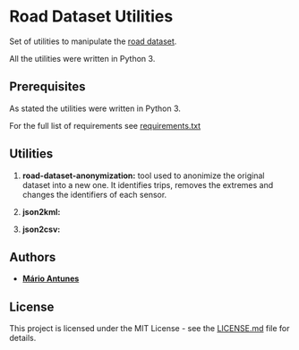 # Road Dataset Utilities

Set of utilities to manipulate the [road dataset](https://atnog.av.it.pt/~mantunes/road/index.html).

All the utilities were written in Python 3.

## Prerequisites

As stated the utilities were written in Python 3.

For the full list of requirements see [requirements.txt](requirements.txt)

## Utilities

1. **road-dataset-anonymization:** tool used to anonimize the original dataset into a new one.
It identifies trips, removes the extremes and changes the identifiers of each sensor.

2. **json2kml:**

3. **json2csv:**

## Authors

* **[Mário Antunes](https://github.com/mariolpantunes)**

## License

This project is licensed under the MIT License - see the [LICENSE.md](LICENSE.md) file for details.